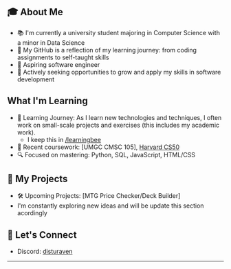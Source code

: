 ## 🎓 About Me
- 📚 I'm currently a university student majoring in Computer Science with a minor in Data Science
- 🌱 My GitHub is a reflection of my learning journey: from coding assignments to self-taught skills
- 🤖 Aspiring software engineer
- 💼 Actively seeking opportunities to grow and apply my skills in software development

##  What I'm Learning
- 📝 Learning Journey: As I learn new technologies and techniques, I often work on small-scale projects and exercises (this includes my academic work). <br>
  - I keep this in [/learningbee](https://github.com/bereamk/learningbee)
- 🏫 Recent coursework: [UMGC CMSC 105], [Harvard CS50](https://cs50.harvard.edu/x/2024/)
- 🔍 Focused on mastering: Python, SQL, JavaScript, HTML/CSS


## 🚀 My Projects
- 🛠️ Upcoming Projects: [MTG Price Checker/Deck Builder]
- I'm constantly exploring new ideas and will be update this section acordingly

## 🤝 Let's Connect
- Discord: [disturaven](https://discordapp.com/users/1059950034004738172)

<!-- Optional Footer -->
---




<!--
**bereamk/bereamk** is a ✨ _special_ ✨ repository because its `README.md` (this file) appears on your GitHub profile.

Here are some ideas to get you started:

- 🔭 I’m currently working on ...
- 🌱 I’m currently learning ...
- 👯 I’m looking to collaborate on ...
- 🤔 I’m looking for help with ...
- 💬 Ask me about ...
- 📫 How to reach me: ...
- 😄 Pronouns: ...
- ⚡ Fun fact: ...
-->
